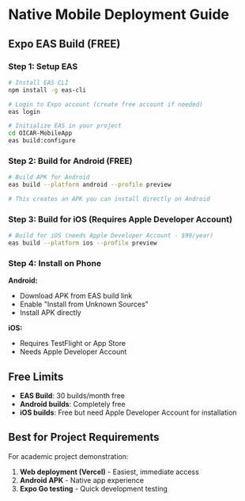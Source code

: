# Native Mobile Deployment Guide

## Expo EAS Build (FREE)

### Step 1: Setup EAS
```bash
# Install EAS CLI
npm install -g eas-cli

# Login to Expo account (create free account if needed)
eas login

# Initialize EAS in your project
cd OICAR-MobileApp
eas build:configure
```

### Step 2: Build for Android (FREE)
```bash
# Build APK for Android
eas build --platform android --profile preview

# This creates an APK you can install directly on Android
```

### Step 3: Build for iOS (Requires Apple Developer Account)
```bash
# Build for iOS (needs Apple Developer Account - $99/year)
eas build --platform ios --profile preview
```

### Step 4: Install on Phone

**Android:**
- Download APK from EAS build link
- Enable "Install from Unknown Sources" 
- Install APK directly

**iOS:**
- Requires TestFlight or App Store
- Needs Apple Developer Account

## Free Limits
- **EAS Build**: 30 builds/month free
- **Android builds**: Completely free
- **iOS builds**: Free but need Apple Developer Account for installation

## Best for Project Requirements
For academic project demonstration:
1. **Web deployment (Vercel)** - Easiest, immediate access
2. **Android APK** - Native app experience
3. **Expo Go testing** - Quick development testing 